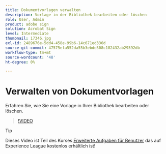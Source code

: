 ```yaml
---
title: Dokumentvorlagen verwalten
description: Vorlage in der Bibliothek bearbeiten oder löschen
role: User, Admin
product: adobe sign
solution: Acrobat Sign
level: Intermediate
thumbnail: 17346.jpg
exl-id: 2489676e-5dd4-458e-99b6-14c671ed336d
source-git-commit: 47575efa552da55b3ebde308c182432ab29392db
workflow-type: tm+mt
source-wordcount: '48'
ht-degree: 0%

---
```


# Verwalten von Dokumentvorlagen

Erfahren Sie, wie Sie eine Vorlage in Ihrer Bibliothek bearbeiten oder löschen.

>[!VIDEO](https://video.tv.adobe.com/v/17346?hidetitle=true)

>[!TIP]
>
>Dieses Video ist Teil des Kurses [Erweiterte Aufgaben für Benutzer](https://experienceleague.adobe.com/?recommended=Sign-U-1-2020.3) das auf Experience League kostenlos erhältlich ist!